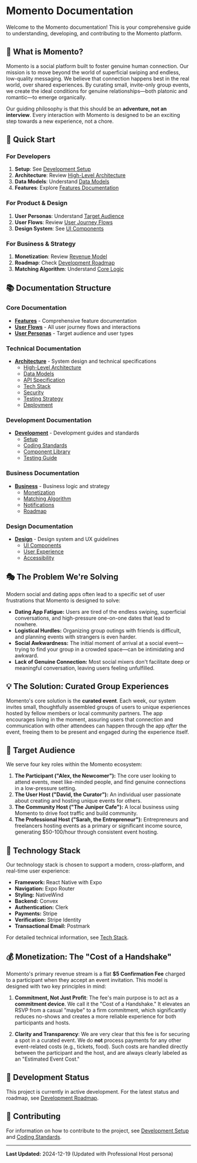 # Momento Documentation

Welcome to the Momento documentation! This is your comprehensive guide to understanding, developing, and contributing to the Momento platform.

## 🎯 What is Momento?

Momento is a social platform built to foster genuine human connection. Our mission is to move beyond the world of superficial swiping and endless, low-quality messaging. We believe that connection happens best in the real world, over shared experiences. By curating small, invite-only group events, we create the ideal conditions for genuine relationships—both platonic and romantic—to emerge organically.

Our guiding philosophy is that this should be an **adventure, not an interview**. Every interaction with Momento is designed to be an exciting step towards a new experience, not a chore.

## 🚀 Quick Start

### For Developers

1. **Setup**: See [Development Setup](./development/setup.md)
2. **Architecture**: Review [High-Level Architecture](./architecture/high-level-architecture.md)
3. **Data Models**: Understand [Data Models](./architecture/data-models.md)
4. **Features**: Explore [Features Documentation](./features.md)

### For Product & Design

1. **User Personas**: Understand [Target Audience](./user-personas.md)
2. **User Flows**: Review [User Journey Flows](./user-flows.md)
3. **Design System**: See [UI Components](./design/ui-components.md)

### For Business & Strategy

1. **Monetization**: Review [Revenue Model](./business/monetization.md)
2. **Roadmap**: Check [Development Roadmap](./business/roadmap.md)
3. **Matching Algorithm**: Understand [Core Logic](./business/matching-algorithm.md)

## 📚 Documentation Structure

### Core Documentation

- **[Features](./features.md)** - Comprehensive feature documentation
- **[User Flows](./user-flows.md)** - All user journey flows and interactions
- **[User Personas](./user-personas.md)** - Target audience and user types

### Technical Documentation

- **[Architecture](./architecture/)** - System design and technical specifications
  - [High-Level Architecture](./architecture/high-level-architecture.md)
  - [Data Models](./architecture/data-models.md)
  - [API Specification](./architecture/api-specification.md)
  - [Tech Stack](./architecture/tech-stack.md)
  - [Security](./architecture/security.md)
  - [Testing Strategy](./architecture/testing-strategy.md)
  - [Deployment](./architecture/deployment.md)

### Development Documentation

- **[Development](./development/)** - Development guides and standards
  - [Setup](./development/setup.md)
  - [Coding Standards](./development/coding-standards.md)
  - [Component Library](./development/component-library.md)
  - [Testing Guide](./development/testing-guide.md)

### Business Documentation

- **[Business](./business/)** - Business logic and strategy
  - [Monetization](./business/monetization.md)
  - [Matching Algorithm](./business/matching-algorithm.md)
  - [Notifications](./business/notifications.md)
  - [Roadmap](./business/roadmap.md)

### Design Documentation

- **[Design](./design/)** - Design system and UX guidelines
  - [UI Components](./design/ui-components.md)
  - [User Experience](./design/user-experience.md)
  - [Accessibility](./design/accessibility.md)

## 🎭 The Problem We're Solving

Modern social and dating apps often lead to a specific set of user frustrations that Momento is designed to solve:

- **Dating App Fatigue:** Users are tired of the endless swiping, superficial conversations, and high-pressure one-on-one dates that lead to nowhere.
- **Logistical Hurdles:** Organizing group outings with friends is difficult, and planning events with strangers is even harder.
- **Social Awkwardness:** The initial moment of arrival at a social event—trying to find your group in a crowded space—can be intimidating and awkward.
- **Lack of Genuine Connection:** Most social mixers don't facilitate deep or meaningful conversation, leaving users feeling unfulfilled.

## 💡 The Solution: Curated Group Experiences

Momento's core solution is the **curated event**. Each week, our system invites small, thoughtfully assembled groups of users to unique experiences hosted by fellow members or local community partners. The app encourages living in the moment, assuring users that connection and communication with other attendees can happen through the app _after_ the event, freeing them to be present and engaged during the experience itself.

## 👥 Target Audience

We serve four key roles within the Momento ecosystem:

1. **The Participant ("Alex, the Newcomer"):** The core user looking to attend events, meet like-minded people, and find genuine connections in a low-pressure setting.
2. **The User Host ("David, the Curator"):** An individual user passionate about creating and hosting unique events for others.
3. **The Community Host ("The Juniper Cafe"):** A local business using Momento to drive foot traffic and build community.
4. **The Professional Host ("Sarah, the Entrepreneur"):** Entrepreneurs and freelancers hosting events as a primary or significant income source, generating $50-100/hour through consistent event hosting.

## 🔧 Technology Stack

Our technology stack is chosen to support a modern, cross-platform, and real-time user experience:

- **Framework:** React Native with Expo
- **Navigation:** Expo Router
- **Styling:** NativeWind
- **Backend:** Convex
- **Authentication:** Clerk
- **Payments:** Stripe
- **Verification:** Stripe Identity
- **Transactional Email:** Postmark

For detailed technical information, see [Tech Stack](./architecture/tech-stack.md).

## 💰 Monetization: The "Cost of a Handshake"

Momento's primary revenue stream is a flat **$5 Confirmation Fee** charged to a participant when they accept an event invitation. This model is designed with two key principles in mind:

1. **Commitment, Not Just Profit**: The fee's main purpose is to act as a **commitment device**. We call it the "Cost of a Handshake." It elevates an RSVP from a casual "maybe" to a firm commitment, which significantly reduces no-shows and creates a more reliable experience for both participants and hosts.

2. **Clarity and Transparency**: We are very clear that this fee is for securing a spot in a curated event. We do **not** process payments for any other event-related costs (e.g., tickets, food). Such costs are handled directly between the participant and the host, and are always clearly labeled as an "Estimated Event Cost."

## 🚧 Development Status

This project is currently in active development. For the latest status and roadmap, see [Development Roadmap](./business/roadmap.md).

## 📝 Contributing

For information on how to contribute to the project, see [Development Setup](./development/setup.md) and [Coding Standards](./development/coding-standards.md).

---

**Last Updated:** 2024-12-19 (Updated with Professional Host persona)
